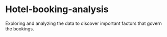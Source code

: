 # Hotel-booking-analysis
Exploring and analyzing the data to discover important factors that govern the bookings.

